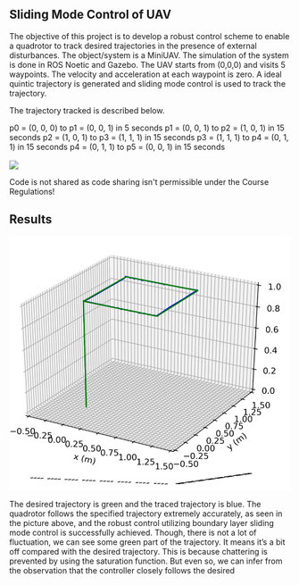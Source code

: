 ## Sliding Mode Control of UAV

The objective of this project is to develop a robust control scheme to enable a quadrotor to track desired trajectories in the presence of external disturbances. The object/system is a MiniUAV. The simulation of the system is done in ROS Noetic and Gazebo. The UAV starts from (0,0,0) and visits 5 waypoints. The velocity and acceleration at each waypoint is zero. A ideal quintic trajectory is generated and sliding mode control is used to track the trajectory. 



The trajectory tracked is described below. 

p0 = (0, 0, 0) to p1 = (0, 0, 1) in 5 seconds
p1 = (0, 0, 1) to p2 = (1, 0, 1) in 15 seconds
p2 = (1, 0, 1) to p3 = (1, 1, 1) in 15 seconds
p3 = (1, 1, 1) to p4 = (0, 1, 1) in 15 seconds
p4 = (0, 1, 1) to p5 = (0, 0, 1) in 15 seconds


<img src="./images/DroneFrames.jpg" align = "center">

Code is not shared as code sharing isn't permissible under the Course Regulations!

## Results

<img src="./images/trajectory.png" align = "center">

The desired trajectory is green and the traced trajectory is blue. The quadrotor follows the
specified trajectory extremely accurately, as seen in the picture above, and the robust control
utilizing boundary layer sliding mode control is successfully achieved. Though, there is not a lot
of fluctuation, we can see some green part of the trajectory. It means it’s a bit off compared with
the desired trajectory. This is because chattering is prevented by using the saturation function.
But even so, we can infer from the observation that the controller closely follows the desired

